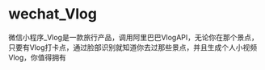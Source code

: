 # wechat_Vlog
微信小程序_Vlog是一款旅行产品，调用阿里巴巴VlogAPI，无论你在那个景点，只要有Vlog打卡点，通过脸部识别就知道你去过那些景点，并且生成个人小视频Vlog，你值得拥有
